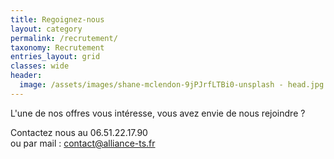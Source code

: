 ```yaml
---
title: Regoignez-nous
layout: category
permalink: /recrutement/
taxonomy: Recrutement
entries_layout: grid
classes: wide
header:
  image: /assets/images/shane-mclendon-9jPJrfLTBi0-unsplash - head.jpg
---
```


L'une de nos offres vous intéresse, vous avez envie de nous rejoindre ?


Contactez nous au 06.51.22.17.90  
ou par mail : [contact@alliance-ts.fr](mailto:contact@alliance-ts.fr)